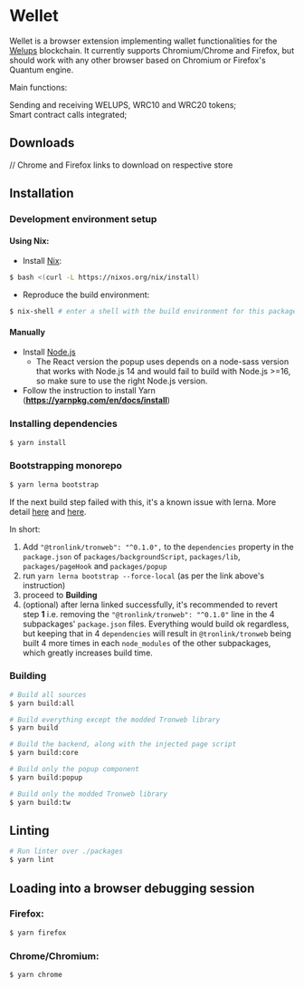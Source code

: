 # Wellet

Wellet is a browser extension implementing wallet functionalities for the
[Welups](https://welups.com) blockchain. It currently supports Chromium/Chrome and
Firefox, but should work with any other browser based on Chromium or Firefox's Quantum
engine.

Main functions:

Sending and receiving WELUPS, WRC10 and WRC20 tokens;  
Smart contract calls integrated;

## Downloads

// Chrome and Firefox links to download on respective store

## Installation

### Development environment setup

#### Using Nix:

- Install [Nix](https://nixos.org/manual/nix/stable/introduction.html):

```sh
$ bash <(curl -L https://nixos.org/nix/install)
```

- Reproduce the build environment:

```sh
$ nix-shell # enter a shell with the build environment for this package
```

#### Manually

- Install [Node.js](https://nodejs.org/en/download)
  - The React version the popup uses depends on a node-sass version that works with Node.js
    14 and would fail to build with Node.js >=16, so make sure to use the right Node.js
    version.
- Follow the instruction to install Yarn (**https://yarnpkg.com/en/docs/install**)

### Installing dependencies

```sh
$ yarn install
```

### Bootstrapping monorepo

```sh
$ yarn lerna bootstrap
```

If the next build step failed with this, it's a known issue with lerna. More detail
[here](https://stackoverflow.com/a/59529327) and [here](https://github.com/lerna/lerna/issues/2352).

In short:

1. Add `"@tronlink/tronweb": "^0.1.0",` to the `dependencies` property in the
   `package.json` of `packages/backgroundScript`, `packages/lib`, `packages/pageHook` and `packages/popup`
2. run `yarn lerna bootstrap --force-local` (as per the link above's instruction)
3. proceed to **Building**
4. (optional) after lerna linked successfully, it's recommended to revert step **1** i.e.
   removing the `"@tronlink/tronweb": "^0.1.0"` line in the 4 subpackages'
   `package.json` files. Everything would build ok regardless, but keeping that in
   4 `dependencies` will result in `@tronlink/tronweb` being built 4 more times in each `node_modules` of the
   other subpackages, which greatly increases build time.

### Building

```sh
# Build all sources
$ yarn build:all
```

```sh
# Build everything except the modded Tronweb library
$ yarn build
```

```sh
# Build the backend, along with the injected page script
$ yarn build:core
```

```sh
# Build only the popup component
$ yarn build:popup
```

```sh
# Build only the modded Tronweb library
$ yarn build:tw
```

## Linting

```sh
# Run linter over ./packages
$ yarn lint
```

## Loading into a browser debugging session

### Firefox:

```sh
$ yarn firefox
```

### Chrome/Chromium:

```sh
$ yarn chrome
```

